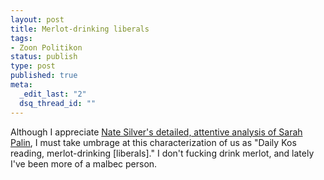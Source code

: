 ```yaml
--- 
layout: post
title: Merlot-drinking liberals
tags: 
- Zoon Politikon
status: publish
type: post
published: true
meta: 
  _edit_last: "2"
  dsq_thread_id: ""
---
```

Although I appreciate <a href="http://www.fivethirtyeight.com/2008/09/cognitive-dissonance.html">Nate Silver's detailed, attentive analysis of Sarah Palin</a>, I must take umbrage at this characterization of us as "Daily Kos reading, merlot-drinking [liberals]." I don't fucking drink merlot, and lately I've been more of a malbec person.
